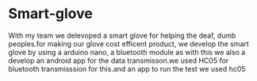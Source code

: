  # Smart-glove
With my team we delevoped a smart glove for helping the deaf, dumb peoples.for making our glove cost efficent product, we develop the smart glove by using a arduino nano, a bluetooth module as with this we also a develop an android app for the data transmisson.we used HC05 for bluetooth transmisssion for this.and an app to run the test
we used hc05
